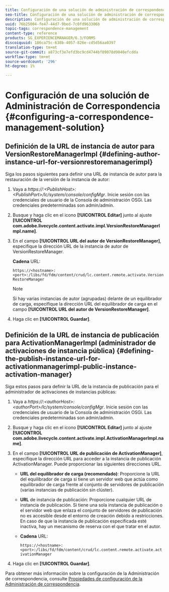 ```yaml
---
title: Configuración de una solución de administración de correspondencia
seo-title: Configuración de una solución de administración de correspondencia
description: Configuración de una solución de administración de correspondencia
uuid: 76b25004-fe47-44d7-9bed-7c0fd963306b
topic-tags: correspondence-management
content-type: reference
products: SG_EXPERIENCEMANAGER/6.3/FORMS
discoiquuid: 186ca75c-638b-4057-826e-cd5d56aa0397
translation-type: tm+mt
source-git-commit: a873cf3e7efd3bc9cd4744bf09078d9040efcdda
workflow-type: tm+mt
source-wordcount: '296'
ht-degree: 1%

---
```



# Configuración de una solución de Administración de Correspondencia {#configuring-a-correspondence-management-solution}

## Definición de la URL de instancia de autor para VersionRestoreManagerImpl {#defining-author-instance-url-for-versionrestoremanagerimpl}

Siga los pasos siguientes para definir una URL de instancia de autor para la restauración de la versión de la instancia de autor:

1. Vaya a *https://:&lt;PublishHost>:&lt;PublishPort>/lc/system/console/configMgr*. Inicie sesión con las credenciales de usuario de la Consola de administración OSGi. Las credenciales predeterminadas son admin/admin.
1. Busque y haga clic en el icono **[!UICONTROL Editar]** junto al ajuste **[!UICONTROL com.adobe.livecycle.content.activate.impl.VersionRestoreManagerImpl.name]**.
1. En el campo **[!UICONTROL URL del autor de VersionRestoreManager]**, especifique la dirección URL de la instancia de autor de VersionRestoreManager.

   **Cadena** URL:

   `https://<hostname>:<port>:/libs/fd/fdm/content/crud/lc.content.remote.activate.VersionRestoreManager`

   >[!NOTE]
   >
   >Si hay varias instancias de autor (agrupadas) delante de un equilibrador de carga, especifique la dirección URL del equilibrador de carga en el campo **[!UICONTROL URL del autor de VersionRestoreManager]**.

1. Haga clic en **[!UICONTROL Guardar]**.

## Definición de la URL de instancia de publicación para ActivationManagerImpl (administrador de activaciones de instancia pública) {#defining-the-publish-instance-url-for-activationmanagerimpl-public-instance-activation-manager}

Siga estos pasos para definir la URL de la instancia de publicación para el administrador de activaciones de instancias públicas:

1. Vaya a *https://:&lt;authorHost>:&lt;authorPort>/lc/system/console/configMgr*. Inicie sesión con las credenciales de usuario de la Consola de administración OSGi. Las credenciales predeterminadas son admin/admin.
1. Busque y haga clic en el icono **[!UICONTROL Editar]** junto al ajuste **[!UICONTROL com.adobe.livecycle.content.activate.impl.ActivationManagerImpl.name]**.
1. En el campo **[!UICONTROL URL de publicación de ActivationManager]**, especifique la dirección URL para acceder a la instancia de publicación ActivationManager. Puede proporcionar las siguientes direcciones URL.

   * **URL del equilibrador de carga (recomendado)**: Proporcione la URL del equilibrador de carga si tiene un servidor web que actúa como equilibrador de carga frente al conjunto de servidores de publicación (varias instancias de publicación sin clúster).
   * **URL** de instancia de publicación: Proporcione cualquier URL de instancia de publicación. Si tiene una sola instancia de publicación o el servidor web que enlaza el conjunto de servidores de publicación no es accesible desde el entorno de creación debido a restricciones. En caso de que la instancia de publicación especificada esté inactiva, hay un mecanismo de reserva con el que tratar en el autor.
   * **Cadena** URL:

      `https://<hostname>:<port>:/libs/fd/fdm/content/crud/lc.content.remote.activate.activationManager`

1. Haga clic en **[!UICONTROL Guardar]**.

Para obtener más información sobre la configuración de la Administración de correspondencia, consulte [Propiedades de configuración de la Administración de correspondencia](https://helpx.adobe.com/aem-forms/6-2/cm-configuration-properties.html).
